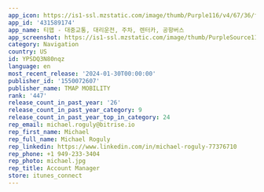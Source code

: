 ```yaml
---
app_icon: https://is1-ssl.mzstatic.com/image/thumb/Purple116/v4/67/36/f0/6736f030-9f7c-049d-ac7f-339d26a8773d/AppIcon-0-1x_U007emarketing-0-7-0-sRGB-85-220-0.png/1024x1024bb.png
app_id: '431589174'
app_name: 티맵 - 대중교통, 대리운전, 주차, 렌터카, 공항버스
app_screenshot: https://is1-ssl.mzstatic.com/image/thumb/PurpleSource116/v4/50/e4/d4/50e4d4ec-0376-59c7-4bd5-94ff7ae56d5a/2eab996a-200f-488e-bf5b-ad7f0b422613_tmap_store_01.png/1242x2688bb.png
category: Navigation
country: US
id: YPSDQ3N80nqz
language: en
most_recent_release: '2024-01-30T00:00:00'
publisher_id: '1550072607'
publisher_name: TMAP MOBILITY
rank: '447'
release_count_in_past_year: '26'
release_count_in_past_year_category: 9
release_count_in_past_year_top_in_category: 24
rep_email: michael.roguly@bitrise.io
rep_first_name: Michael
rep_full_name: Michael Roguly
rep_linkedin: https://www.linkedin.com/in/michael-roguly-77376710
rep_phone: +1 949-233-3404
rep_photo: michael.jpg
rep_title: Account Manager
store: itunes_connect
---
```

